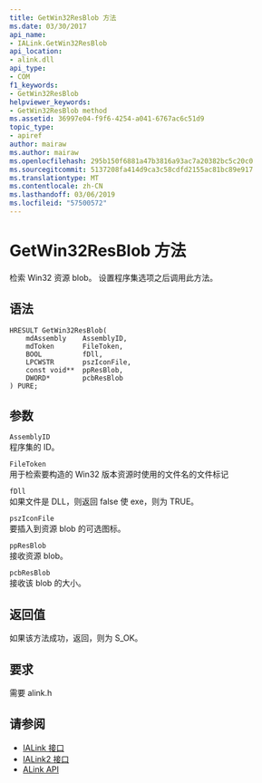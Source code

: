 ```yaml
---
title: GetWin32ResBlob 方法
ms.date: 03/30/2017
api_name:
- IALink.GetWin32ResBlob
api_location:
- alink.dll
api_type:
- COM
f1_keywords:
- GetWin32ResBlob
helpviewer_keywords:
- GetWin32ResBlob method
ms.assetid: 36997e04-f9f6-4254-a041-6767ac6c51d9
topic_type:
- apiref
author: mairaw
ms.author: mairaw
ms.openlocfilehash: 295b150f6881a47b3816a93ac7a20382bc5c20c0
ms.sourcegitcommit: 5137208fa414d9ca3c58cdfd2155ac81bc89e917
ms.translationtype: MT
ms.contentlocale: zh-CN
ms.lasthandoff: 03/06/2019
ms.locfileid: "57500572"
---
```

# <a name="getwin32resblob-method"></a>GetWin32ResBlob 方法
检索 Win32 资源 blob。 设置程序集选项之后调用此方法。  
  
## <a name="syntax"></a>语法  
  
```  
HRESULT GetWin32ResBlob(  
    mdAssembly    AssemblyID,  
    mdToken       FileToken,  
    BOOL          fDll,  
    LPCWSTR       pszIconFile,  
    const void**  ppResBlob,  
    DWORD*        pcbResBlob  
) PURE;  
```  
  
## <a name="parameters"></a>参数  
 `AssemblyID`  
 程序集的 ID。  
  
 `FileToken`  
 用于检索要构造的 Win32 版本资源时使用的文件名的文件标记  
  
 `fDll`  
 如果文件是 DLL，则返回 false 使 exe，则为 TRUE。  
  
 `pszIconFile`  
 要插入到资源 blob 的可选图标。  
  
 `ppResBlob`  
 接收资源 blob。  
  
 `pcbResBlob`  
 接收该 blob 的大小。  
  
## <a name="return-value"></a>返回值  
 如果该方法成功，返回，则为 S_OK。  
  
## <a name="requirements"></a>要求  
 需要 alink.h  
  
## <a name="see-also"></a>请参阅
- [IALink 接口](../../../../docs/framework/unmanaged-api/alink/ialink-interface.md)
- [IALink2 接口](../../../../docs/framework/unmanaged-api/alink/ialink2-interface.md)
- [ALink API](../../../../docs/framework/unmanaged-api/alink/index.md)
